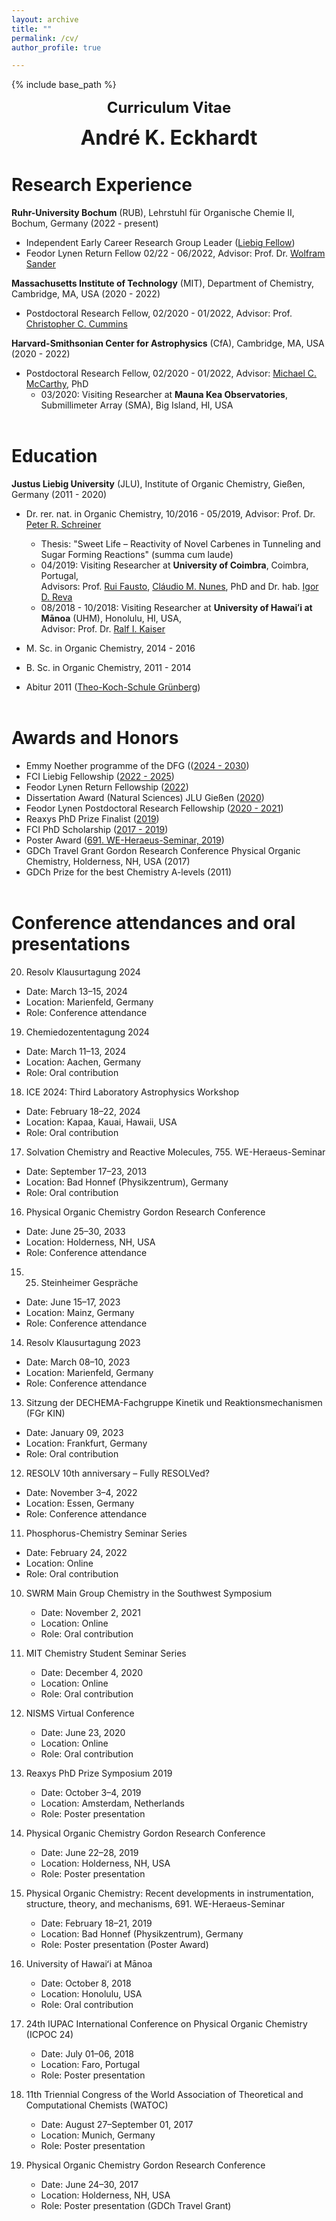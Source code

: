 ```yaml
---
layout: archive
title: ""
permalink: /cv/
author_profile: true

---
```


{% include base_path %}
<p align="center"> <font size="5"><b>Curriculum Vitae</b></font></p>
<p align="center"> <font size="6"><b>André K. Eckhardt</b></font></p>

Research Experience
======
<b>Ruhr-University Bochum</b> (RUB), Lehrstuhl für Organische Chemie II, Bochum, Germany (2022 - present)

* Independent Early Career Research Group Leader ([Liebig Fellow](https://www.vci.de/fonds/stipendien/liebig-stipendium/seiten.jsp))
* Feodor Lynen Return Fellow 02/22 - 06/2022, Advisor: Prof. Dr. [Wolfram Sander](https://www.ruhr-uni-bochum.de/oc2/index.html)

<b>Massachusetts Institute of Technology</b> (MIT), Department of Chemistry, Cambridge, MA, USA (2020 - 2022)

* Postdoctoral Research Fellow, 02/2020 - 01/2022, Advisor: Prof. [Christopher C. Cummins](https://ccclab.mit.edu/)

<b>Harvard-Smithsonian Center for Astrophysics</b> (CfA), Cambridge, MA, USA (2020 - 2022)

* Postdoctoral Research Fellow, 02/2020 - 01/2022, Advisor: [Michael C. McCarthy](https://www.cfa.harvard.edu/amp/mccarthygroup/index.html), PhD
	* 03/2020: Visiting Researcher at <b>Mauna Kea Observatories</b>, Submillimeter Array (SMA), Big Island, HI, USA<br/><br/>


Education
======
<b>Justus Liebig University</b> (JLU), Institute of Organic Chemistry, Gießen, Germany (2011 - 2020)

* Dr. rer. nat. in Organic Chemistry, 10/2016 - 05/2019, Advisor: Prof. Dr. [Peter R. Schreiner](https://www.uni-giessen.de/fbz/fb08/Inst/organische-chemie/agschreiner)
	* Thesis: "Sweet Life – Reactivity of Novel Carbenes in Tunneling and Sugar Forming Reactions" (summa cum laude)
	* 04/2019: Visiting Researcher at <b>University of Coimbra</b>, Coimbra, Portugal,<br/>
	Advisors: Prof. [Rui Fausto](http://www.qui.uc.pt/~rfausto/homepage/), [Cláudio M. Nunes](https://sites.google.com/view/cmnunes), PhD and Dr. hab. [Igor D. Reva](http://www.qui.uc.pt/~reva/)
	* 08/2018 - 10/2018: Visiting Researcher at <b>University of Hawaiʻi at Mānoa</b> (UHM), Honolulu, HI, USA,<br/>
	Advisor: Prof. Dr. [Ralf I. Kaiser](https://uhmreactiondynamics.org/)
* M. Sc. in Organic Chemistry, 2014 - 2016
* B. Sc. in Organic Chemistry, 2011 - 2014<br/>

* Abitur 2011 ([Theo-Koch-Schule Grünberg](https://www.theokoch.schule/))<br/><br/>


Awards and Honors
======
* Emmy Noether programme of the DFG (([2024 - 2030](https://www.dfg.de/en/research-funding/funding-opportunities/programmes/individual/emmy-noether))
* FCI Liebig Fellowship ([2022 - 2025](https://www.vci.de/fonds/stipendien/liebig-stipendium/seiten.jsp))
* Feodor Lynen Return Fellowship ([2022](https://www.humboldt-foundation.de/en/connect/explore-the-humboldt-network/singleview?tx_rsmavhsolr_solrview%5BpPersonId%5D=1209506&cHash=4dc63f656b61b2c6620402dc58491c1f))
* Dissertation Award (Natural Sciences) JLU Gießen ([2020](https://www.uni-giessen.de/ueber-uns/pressestelle/pm/digitaler-rueckblick-auf-das-ausnahmejahr-2020))
* Feodor Lynen Postdoctoral Research Fellowship ([2020 - 2021](https://www.humboldt-foundation.de/en/connect/explore-the-humboldt-network/singleview?tx_rsmavhsolr_solrview%5BpPersonId%5D=1209506&cHash=4dc63f656b61b2c6620402dc58491c1f))
* Reaxys PhD Prize Finalist ([2019](https://www.elsevier.com/solutions/reaxys/reaxys-phd-prize/2019-finalists))
* FCI PhD Scholarship ([2017 - 2019](https://www.vci.de/fonds/stipendien/kekule-stipendium/seiten.jsp))
* Poster Award ([691. WE-Heraeus-Seminar, 2019](https://www.we-heraeus-stiftung.de/veranstaltungen/seminare/2019/physical-organic-chemistry-recent-developments-in-instrumentation-structure-theory-and-mechanisms/))
* GDCh Travel Grant Gordon Research Conference Physical Organic Chemistry, Holderness, NH, USA (2017)
* GDCh Prize for the best Chemistry A-levels (2011)
<br/><br/>

Conference attendances and oral presentations
======
20. Resolv Klausurtagung 2024
   - Date: March 13–15, 2024
   - Location: Marienfeld, Germany
   - Role: Conference attendance

19. Chemiedozententagung 2024
   - Date: March 11–13, 2024
   - Location: Aachen, Germany
   - Role: Oral contribution

18. ICE 2024: Third Laboratory Astrophysics Workshop
   - Date: February 18–22, 2024
   - Location: Kapaa, Kauai, Hawaii, USA
   - Role: Oral contribution

17. Solvation Chemistry and Reactive Molecules, 755. WE-Heraeus-Seminar
   - Date: September 17–23, 2013
   - Location: Bad Honnef (Physikzentrum), Germany
   - Role: Oral contribution

16. Physical Organic Chemistry Gordon Research Conference
   - Date: June 25–30, 2033
   - Location: Holderness, NH, USA
   - Role: Conference attendance

15. 25. Steinheimer Gespräche
   - Date: June 15–17, 2023
   - Location: Mainz, Germany
   - Role: Conference attendance

14. Resolv Klausurtagung 2023
   - Date: March 08–10, 2023
   - Location: Marienfeld, Germany
   - Role: Conference attendance

13. Sitzung der DECHEMA-Fachgruppe Kinetik und Reaktionsmechanismen (FGr KIN)
   - Date: January 09, 2023
   - Location: Frankfurt, Germany
   - Role: Oral contribution

12. RESOLV 10th anniversary – Fully RESOLVed?
   - Date: November 3–4, 2022
   - Location: Essen, Germany
   - Role: Conference attendance

11. Phosphorus-Chemistry Seminar Series
   - Date: February 24, 2022
   - Location: Online
   - Role: Oral contribution

10. SWRM Main Group Chemistry in the Southwest Symposium
    - Date: November 2, 2021
    - Location: Online
    - Role: Oral contribution

9. MIT Chemistry Student Seminar Series
   - Date: December 4, 2020
   - Location: Online
   - Role: Oral contribution

8. NISMS Virtual Conference
   - Date: June 23, 2020
   - Location: Online
   - Role: Oral contribution

7. Reaxys PhD Prize Symposium 2019
   - Date: October 3–4, 2019
   - Location: Amsterdam, Netherlands
   - Role: Poster presentation

6. Physical Organic Chemistry Gordon Research Conference
   - Date: June 22–28, 2019
   - Location: Holderness, NH, USA
   - Role: Poster presentation

5. Physical Organic Chemistry: Recent developments in instrumentation, structure, theory, and mechanisms, 691. WE-Heraeus-Seminar
   - Date: February 18–21, 2019
   - Location: Bad Honnef (Physikzentrum), Germany
   - Role: Poster presentation (Poster Award)

4. University of Hawaiʻi at Mānoa
   - Date: October 8, 2018
   - Location: Honolulu, USA
   - Role: Oral contribution

3. 24th IUPAC International Conference on Physical Organic Chemistry (ICPOC 24)
   - Date: July 01–06, 2018
   - Location: Faro, Portugal
   - Role: Poster presentation

2. 11th Triennial Congress of the World Association of Theoretical and Computational Chemists (WATOC)
   - Date: August 27–September 01, 2017
   - Location: Munich, Germany
   - Role: Poster presentation

1. Physical Organic Chemistry Gordon Research Conference
   - Date: June 24–30, 2017
   - Location: Holderness, NH, USA
   - Role: Poster presentation (GDCh Travel Grant)

<br/>
<br/>





